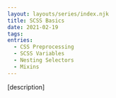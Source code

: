 ```yaml
---
layout: layouts/series/index.njk
title: SCSS Basics
date: 2021-02-19
tags:
entries:
  - CSS Preprocessing
  - SCSS Variables
  - Nesting Selectors
  - Mixins
---
```


[description]
